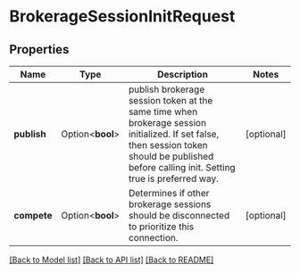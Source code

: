 # BrokerageSessionInitRequest

## Properties

Name | Type | Description | Notes
------------ | ------------- | ------------- | -------------
**publish** | Option<**bool**> | publish brokerage session token at the same time when brokerage session initialized. If set false, then session token should be published before calling init. Setting true is preferred way. | [optional]
**compete** | Option<**bool**> | Determines if other brokerage sessions should be disconnected to prioritize this connection. | [optional]

[[Back to Model list]](../README.md#documentation-for-models) [[Back to API list]](../README.md#documentation-for-api-endpoints) [[Back to README]](../README.md)
